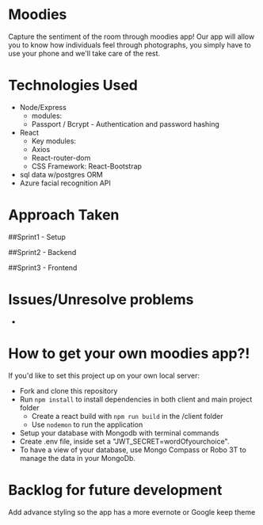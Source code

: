 # Moodies
Capture the sentiment of the room through moodies app!  Our app will allow you to know how individuals feel through photographs, you simply have to use your phone and we'll take care of the rest.
 

# Technologies Used
* Node/Express
 	* modules:
     * Passport / Bcrypt - Authentication and password hashing
* React
	* Key modules:
	 * Axios
	 * React-router-dom
	* CSS Framework: React-Bootstrap
* sql data w/postgres ORM
* Azure facial recognition API 

# Approach Taken


##Sprint1 - Setup 


##Sprint2 - Backend 


##Sprint3 - Frontend 


# Issues/Unresolve problems
*


# How to get your own moodies app?!
If you'd like to set this project up on your own local server: 
* Fork and clone this repository
* Run `npm install` to install dependencies in both client and main project folder
  * Create a react build with `npm run build`  in the /client folder
  * Use `nodemon` to run the application
* Setup your database with Mongodb with terminal commands
* Create .env file, inside set a "JWT_SECRET=wordOfyourchoice".
* To have a view of your database, use Mongo Compass or Robo 3T to manage the data in your MongoDb.


# Backlog for future development
Add advance styling so the app has a more evernote or Google keep theme